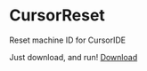 # CursorReset
Reset machine ID for CursorIDE

Just download, and run!
[Download](https://github.com/v1bt/cursor-reset/releases/download/v1/CursorReset.exe)
